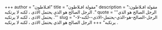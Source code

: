 +++
author = "افـلاطون"
title = "مقولة افـلاطون"
description = "مقولة افـلاطون: الرجل الصالح هو الذي يحتمل الاذى ، لكنه لا يرتكبه ."
quote = '''الرجل الصالح هو الذي يحتمل الاذى ، لكنه لا يرتكبه .'''
slug = "الرجل-الصالح-هو-الذي-يحتمل-الاذى--لكنه-لا-يرتكبه"
+++
الرجل الصالح هو الذي يحتمل الاذى ، لكنه لا يرتكبه .
